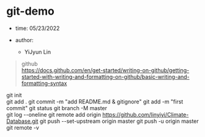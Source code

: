 # git-demo
>
- time: 05/23/2022  

- author: 
   - YiJyun Lin

>  github  
https://docs.github.com/en/get-started/writing-on-github/getting-started-with-writing-and-formatting-on-github/basic-writing-and-formatting-syntax  

git init  
git add .
git commit -m "add README.md & gitignore"
git add -m "first commit" 
git status 
git branch -M master  
git log --oneline
git remote add origin https://github.com/linyiyi/Climate-Database.git
git push --set-upstream origin master
git push -u origin master  
git remote -v
